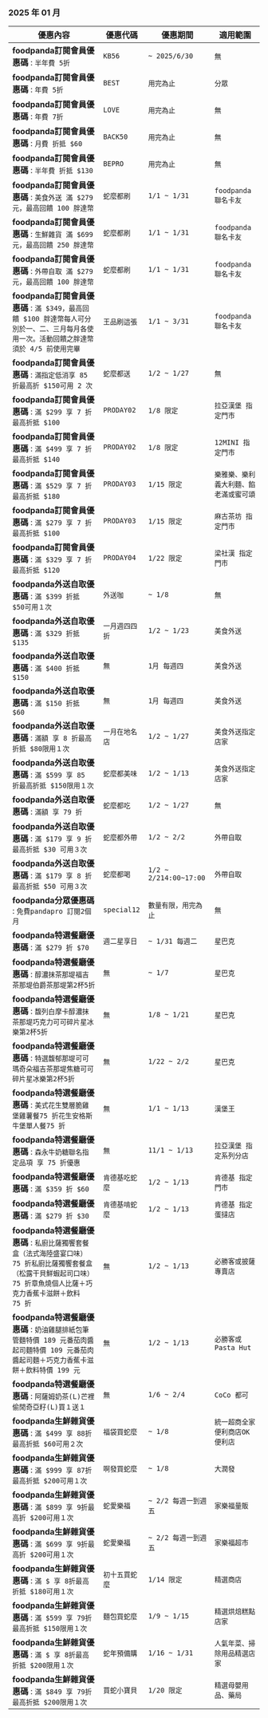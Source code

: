 
###  2025 年 01 月
| 優惠內容 | 優惠代碼 | 優惠期間 | 適用範圍 |
| --- | --- | --- | --- |
|**foodpanda訂閱會員優惠碼** : ```半年費 5折```|```KB56```|```~ 2025/6/30```|```無```|
|**foodpanda訂閱會員優惠碼** : ```年費 5折```|```BEST```|```用完為止```|```分眾```|
|**foodpanda訂閱會員優惠碼** : ```年費 7折```|```LOVE```|```用完為止```|```無```|
|**foodpanda訂閱會員優惠碼** : ```月費 折抵 $60```|```BACK50```|```用完為止```|```無```|
|**foodpanda訂閱會員優惠碼** : ```半年費 折抵 $130```|```BEPRO```|```用完為止```|```無```|
|**foodpanda訂閱會員優惠碼** : ```美食外送 滿 $279 元，最高回饋 100 胖達幣```|```蛇麼都刷```|```1/1 ~ 1/31```|```foodpanda 聯名卡友```|
|**foodpanda訂閱會員優惠碼** : ```生鮮雜貨 滿 $699 元，最高回饋 250 胖達幣```|```蛇麼都刷```|```1/1 ~ 1/31```|```foodpanda 聯名卡友```|
|**foodpanda訂閱會員優惠碼** : ```外帶自取 滿 $279 元，最高回饋 100 胖達幣```|```蛇麼都刷```|```1/1 ~ 1/31```|```foodpanda 聯名卡友```|
|**foodpanda訂閱會員優惠碼** : ```滿 $349，最高回饋 $100 胖達幣每人可分別於一、二、三月每月各使用一次。活動回饋之胖達幣須於 4/5 前使用完畢```|```王品刷這張```|```1/1 ~ 3/31```|```foodpanda 聯名卡友```|
|**foodpanda訂閱會員優惠碼** : ```滿指定低消享 85 折最高折 $150可用 2 次```|```蛇麼都送```|```1/2 ~ 1/27```|```無```|
|**foodpanda訂閱會員優惠碼** : ```滿 $299 享 7 折最高折抵 $100```|```PRODAY02```|```1/8 限定```|```拉亞漢堡 指定門市```|
|**foodpanda訂閱會員優惠碼** : ```滿 $499 享 7 折最高折抵 $140```|```PRODAY02```|```1/8 限定```|```12MINI 指定門市```|
|**foodpanda訂閱會員優惠碼** : ```滿 $529 享 7 折最高折抵 $180```|```PRODAY03```|```1/15 限定```|```樂雅樂、樂利義大利麵、餡老滿或蜜可頌```|
|**foodpanda訂閱會員優惠碼** : ```滿 $279 享 7 折最高折抵 $100```|```PRODAY03```|```1/15 限定```|```麻古茶坊 指定門市```|
|**foodpanda訂閱會員優惠碼** : ```滿 $329 享 7 折最高折抵 $120```|```PRODAY04```|```1/22 限定```|```梁社漢 指定門市```|
|**foodpanda外送自取優惠碼** : ```滿 $399 折抵 $50可用１次```|```外送咖```|```~ 1/8```|```無```|
|**foodpanda外送自取優惠碼** : ```滿 $329 折抵 $135```|```一月週四四折```|```1/2 ~ 1/23```|```美食外送```|
|**foodpanda外送自取優惠碼** : ```滿 $400 折抵 $150```|```無```|```1月 每週四```|```美食外送```|
|**foodpanda外送自取優惠碼** : ```滿 $150 折抵 $60```|```無```|```1月 每週四```|```美食外送```|
|**foodpanda外送自取優惠碼** : ```滿額 享 8 折最高折抵 $80限用１次```|```一月在地名店```|```1/2 ~ 1/27```|```美食外送指定店家```|
|**foodpanda外送自取優惠碼** : ```滿 $599 享 85 折最高折抵 $150限用１次```|```蛇麼都美味```|```1/2 ~ 1/13```|```美食外送指定店家```|
|**foodpanda外送自取優惠碼** : ```滿額 享 79 折```|```蛇麼都吃```|```1/2 ~ 1/27```|```無```|
|**foodpanda外送自取優惠碼** : ```滿 $179 享 9 折最高折抵 $30 可用３次```|```蛇麼都外帶```|```1/2 ~ 2/2```|```外帶自取```|
|**foodpanda外送自取優惠碼** : ```滿 $179 享 8 折最高折抵 $50 可用３次```|```蛇麼都喝```|```1/2 ~ 2/214:00~17:00```|```外帶自取```|
|**foodpanda分眾優惠碼** : ```免費pandapro 訂閱2個月```|```special12```|```數量有限，用完為止```|```無```|
|**foodpanda特選餐廳優惠碼** : ```滿 $279 折 $70```|```週二星享日```|```~ 1/31 每週二```|```星巴克```|
|**foodpanda特選餐廳優惠碼** : ```醇濃抹茶那堤福吉茶那堤伯爵茶那堤第2杯5折```|```無```|```~ 1/7```|```星巴克```|
|**foodpanda特選餐廳優惠碼** : ```馥列白摩卡醇濃抹茶那堤巧克力可可碎片星冰樂第2杯5折```|```無```|```1/8 ~ 1/21```|```星巴克```|
|**foodpanda特選餐廳優惠碼** : ```特選馥郁那堤可可瑪奇朵福吉茶那堤焦糖可可碎片星冰樂第2杯5折```|```無```|```1/22 ~ 2/2```|```星巴克```|
|**foodpanda特選餐廳優惠碼** : ```美式花生雙層脆雞堡雞薯餐75 折花生安格斯牛堡單人餐75 折```|```無```|```1/1 ~ 1/13```|```漢堡王```|
|**foodpanda特選餐廳優惠碼** : ```森永牛奶糖聯名指定品項 享 75 折優惠```|```無```|```11/1 ~ 1/13```|```拉亞漢堡 指定系列分店```|
|**foodpanda特選餐廳優惠碼** : ```滿 $359 折 $60```|```肯德基吃蛇麼```|```1/2 ~ 1/13```|```肯德基 指定門市```|
|**foodpanda特選餐廳優惠碼** : ```滿 $279 折 $30```|```肯德基啃蛇麼```|```1/2 ~ 1/13```|```肯德基 指定蛋撻店```|
|**foodpanda特選餐廳優惠碼** : ```私廚比薩獨饗套餐盒（法式海陸盛宴口味）75 折私廚比薩獨饗套餐盒（松露干貝鮮蝦起司口味）75 折章魚燒個人比薩＋巧克力香蕉卡滋餅＋飲料75 折```|```無```|```1/2 ~ 1/13```|```必勝客或披薩專賣店```|
|**foodpanda特選餐廳優惠碼** : ```奶油雞腿排紙包筆管麵特價 189 元番茄肉醬起司麵特價 109 元番茄肉醬起司麵＋巧克力香蕉卡滋餅＋飲料特價 199 元```|```無```|```1/2 ~ 1/13```|```必勝客或 Pasta Hut```|
|**foodpanda特選餐廳優惠碼** : ```阿薩姆奶茶(L)芒裡偷閒奇亞籽(L)買１送１```|```無```|```1/6 ~ 2/4```|```CoCo 都可```|
|**foodpanda生鮮雜貨優惠碼** : ```滿 $499 享 88折最高折抵 $60可用２次```|```福袋買蛇麼```|```~ 1/8```|```統一超商全家便利商店OK便利店```|
|**foodpanda生鮮雜貨優惠碼** : ```滿 $999 享 87折最高折抵 $200可用１次```|```啊發買蛇麼```|```~ 1/8```|```大潤發```|
|**foodpanda生鮮雜貨優惠碼** : ```滿 $899 享 9折最高折 $200可用１次```|```蛇愛樂福```|```~ 2/2 每週一到週五```|```家樂福量販```|
|**foodpanda生鮮雜貨優惠碼** : ```滿 $699 享 9折最高折 $200可用１次```|```蛇愛樂福```|```~ 2/2 每週一到週五```|```家樂福超市```|
|**foodpanda生鮮雜貨優惠碼** : ```滿 $ 享 8折最高折抵 $180可用１次```|```初十五買蛇麼```|```1/14 限定```|```精選商店```|
|**foodpanda生鮮雜貨優惠碼** : ```滿 $599 享 79折最高折抵 $150限用１次```|```麵包買蛇麼```|```1/9 ~ 1/15```|```精選烘焙糕點店家```|
|**foodpanda生鮮雜貨優惠碼** : ```滿 $ 享 8折最高折抵 $200限用１次```|```蛇年預備購```|```1/16 ~ 1/31```|```人氣年菜、掃除用品精選店家```|
|**foodpanda生鮮雜貨優惠碼** : ```滿 $849 享 79折最高折抵 $200限用１次```|```買蛇小寶貝```|```1/20 限定```|```精選母嬰用品、藥局```|
